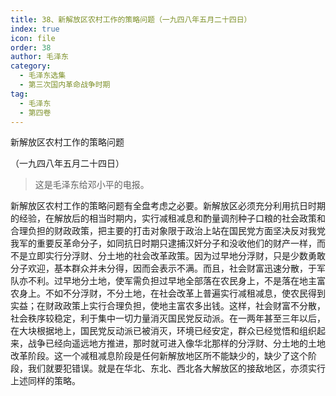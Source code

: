 ```yaml
---
title: 38、新解放区农村工作的策略问题（一九四八年五月二十四日）
index: true
icon: file
order: 38
author: 毛泽东
category:
  - 毛泽东选集
  - 第三次国内革命战争时期
tag:
  - 毛泽东
  - 第四卷
---
```


新解放区农村工作的策略问题

（一九四八年五月二十四日）

>这是毛泽东给邓小平的电报。

新解放区农村工作的策略问题有全盘考虑之必要。新解放区必须充分利用抗日时期的经验，在解放后的相当时期内，实行减租减息和酌量调剂种子口粮的社会政策和合理负担的财政政策，把主要的打击对象限于政治上站在国民党方面坚决反对我党我军的重要反革命分子，如同抗日时期只逮捕汉奸分子和没收他们的财产一样，而不是立即实行分浮财、分土地的社会改革政策。因为过早地分浮财，只是少数勇敢分子欢迎，基本群众并未分得，因而会表示不满。而且，社会财富迅速分散，于军队亦不利。过早地分土地，使军需负担过早地全部落在农民身上，不是落在地主富农身上。不如不分浮财，不分土地，在社会改革上普遍实行减租减息，使农民得到实益；在财政政策上实行合理负担，使地主富农多出钱。这样，社会财富不分散，社会秩序较稳定，利于集中一切力量消灭国民党反动派。在一两年甚至三年以后，在大块根据地上，国民党反动派已被消灭，环境已经安定，群众已经觉悟和组织起来，战争已经向遥远地方推进，那时就可进入像华北那样的分浮财、分土地的土地改革阶段。这一个减租减息阶段是任何新解放地区所不能缺少的，缺少了这个阶段，我们就要犯错误。就是在华北、东北、西北各大解放区的接敌地区，亦须实行上述同样的策略。
